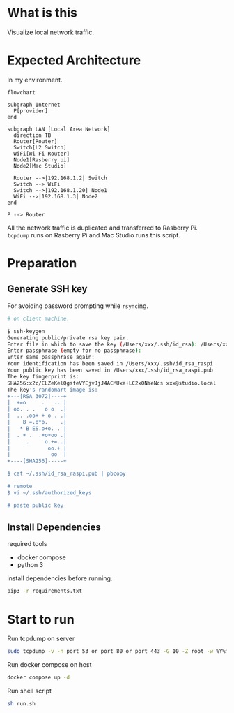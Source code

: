 # What is this

Visualize local network traffic.  

# Expected Architecture

In my environment. 

```mermaid
flowchart

subgraph Internet
  P[provider]
end

subgraph LAN [Local Area Network]
  direction TB
  Router[Router]
  Switch[L2 Switch]
  WiFi[Wi-Fi Router]
  Node1[Rasberry pi]
  Node2[Mac Studio]

  Router -->|192.168.1.2| Switch
  Switch --> WiFi
  Switch -->|192.168.1.20| Node1
  WiFi -->|192.168.1.3| Node2
end

P --> Router
```

All the network traffic is duplicated and transferred to Rasberry Pi.  
`tcpdump` runs on Rasberry Pi and Mac Studio runs this script.  


# Preparation
## Generate SSH key
For avoiding password prompting while `rsync`ing.

```sh
# on client machine.

$ ssh-keygen
Generating public/private rsa key pair.
Enter file in which to save the key (/Users/xxx/.ssh/id_rsa): /Users/xxx/.ssh/id_rsa_raspi
Enter passphrase (empty for no passphrase): 
Enter same passphrase again: 
Your identification has been saved in /Users/xxx/.ssh/id_rsa_raspi
Your public key has been saved in /Users/xxx/.ssh/id_rsa_raspi.pub
The key fingerprint is:
SHA256:x2c/ELZeKelQgsfeVYEjvJjJ4ACMUxa+LC2xONYeNcs xxx@studio.local
The key's randomart image is:
+---[RSA 3072]----+
|  +=o     .   .. |
| oo. . .   o o  .|
|  .. .oo+ + o . .|
|    B =.o*o.    .|
|   * B ES.o+o. . |
|  . + .  .+o+oo .|
|     .     o.+=..|
|            oo.+ |
|             oo  |
+----[SHA256]-----+

$ cat ~/.ssh/id_rsa_raspi.pub | pbcopy

# remote
$ vi ~/.ssh/authorized_keys

# paste public key
```

## Install Dependencies

required tools

- docker compose
- python 3

install dependencies before running.
```sh
pip3 -r requirements.txt
```

# Start to run

Run tcpdump on server

```sh
sudo tcpdump -v -n port 53 or port 80 or port 443 -G 10 -Z root -w %Y%m%d_%H%M%S.pcap
```

Run docker compose on host
```sh
docker compose up -d
```

Run shell script
```sh
sh run.sh
```